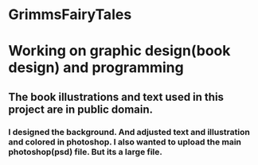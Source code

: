 # GrimmsFairyTales
# Working on graphic design(book design) and programming
## The book illustrations and text used in this project are in public domain.
### I designed the background. And adjusted text and illustration and colored in photoshop. I also wanted to upload the main photoshop(psd) file. But its a large file.

